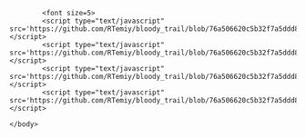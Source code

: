﻿<!DOCTYPE HTML>
<html>
		<style>@import url( " https://github.com/RTemiy/bloody_trail/blob/76a506620c5b32f7a5ddd8048968090360dc242c/css/BTCSS.css" ) </style>
    <body width=400>
        <meta http-equiv="content-type" content="text/html; charset=windows-1251; initial-scale=1, maximum-scale=1, user-scalable=no, width=device-width" name="viewport">
        
            <font size=5>
			<script type="text/javascript" src='https://github.com/RTemiy/bloody_trail/blob/76a506620c5b32f7a5ddd8048968090360dc242c/Interface.js'></script>
			<script type="text/javascript" src='https://github.com/RTemiy/bloody_trail/blob/76a506620c5b32f7a5ddd8048968090360dc242c/Items.js'></script>
			<script type="text/javascript" src='https://github.com/RTemiy/bloody_trail/blob/76a506620c5b32f7a5ddd8048968090360dc242c/Story.js'></script>
			<script type="text/javascript" src='https://github.com/RTemiy/bloody_trail/blob/76a506620c5b32f7a5ddd8048968090360dc242c/Main.js'></script>
        
    </body>
</html>
